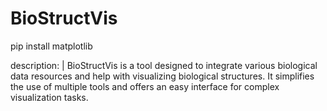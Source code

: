 # BioStructVis

pip install matplotlib



  description: |
    BioStructVis is a tool designed to integrate various biological data resources and help with visualizing biological structures. It simplifies the use of multiple tools and offers an easy interface for complex visualization tasks.

